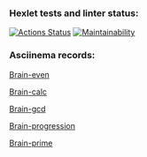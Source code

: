 ### Hexlet tests and linter status:

[![Actions Status](https://github.com/AmiAmichka/frontend-project-44/actions/workflows/hexlet-check.yml/badge.svg)](https://github.com/AmiAmichka/frontend-project-44/actions)
[![Maintainability](https://api.codeclimate.com/v1/badges/ee1f7db9183c1ec8013f/maintainability)](https://codeclimate.com/github/AmiAmichka/frontend-project-44/maintainability)

### Asciinema records:

[Brain-even](https://asciinema.org/a/BGjDXJRPxYfg9OAgZGl7ZDOXX)

[Brain-calc](https://asciinema.org/a/qexgh2OSt5KGaL1gKUmfpIpyd)

[Brain-gcd](https://asciinema.org/a/kA43hii9qaW2MZRZVWOWsuWac)

[Brain-progression](https://asciinema.org/a/z43thDfDrCm8tZjP0fZZtFRz3)

[Brain-prime](https://asciinema.org/a/qUQlxh5oufFjCH1EsTqpfELw7)
